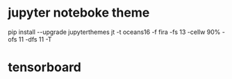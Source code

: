 # jupyter noteboke theme
pip install --upgrade jupyterthemes
jt -t oceans16 -f fira -fs 13 -cellw 90% -ofs 11 -dfs 11 -T


# tensorboard

